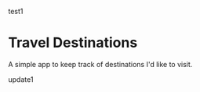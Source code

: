 test1
# Travel Destinations

A simple app to keep track of destinations I'd like to visit.

update1
